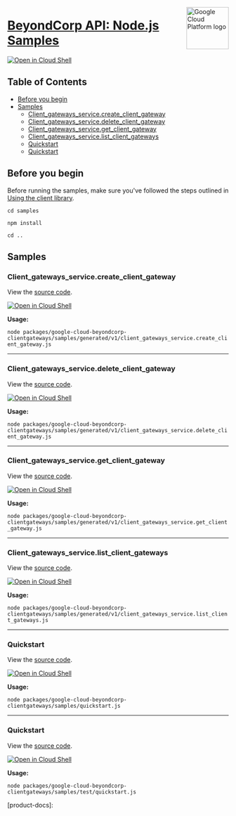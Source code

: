 [//]: # "This README.md file is auto-generated, all changes to this file will be lost."
[//]: # "To regenerate it, use `python -m synthtool`."
<img src="https://avatars2.githubusercontent.com/u/2810941?v=3&s=96" alt="Google Cloud Platform logo" title="Google Cloud Platform" align="right" height="96" width="96"/>

# [BeyondCorp API: Node.js Samples](https://github.com/googleapis/google-cloud-node)

[![Open in Cloud Shell][shell_img]][shell_link]



## Table of Contents

* [Before you begin](#before-you-begin)
* [Samples](#samples)
  * [Client_gateways_service.create_client_gateway](#client_gateways_service.create_client_gateway)
  * [Client_gateways_service.delete_client_gateway](#client_gateways_service.delete_client_gateway)
  * [Client_gateways_service.get_client_gateway](#client_gateways_service.get_client_gateway)
  * [Client_gateways_service.list_client_gateways](#client_gateways_service.list_client_gateways)
  * [Quickstart](#quickstart)
  * [Quickstart](#quickstart)

## Before you begin

Before running the samples, make sure you've followed the steps outlined in
[Using the client library](https://github.com/googleapis/google-cloud-node#using-the-client-library).

`cd samples`

`npm install`

`cd ..`

## Samples



### Client_gateways_service.create_client_gateway

View the [source code](https://github.com/googleapis/google-cloud-node/blob/master/packages/google-cloud-beyondcorp-clientgateways/samples/generated/v1/client_gateways_service.create_client_gateway.js).

[![Open in Cloud Shell][shell_img]](https://console.cloud.google.com/cloudshell/open?git_repo=https://github.com/googleapis/google-cloud-node&page=editor&open_in_editor=packages/google-cloud-beyondcorp-clientgateways/samples/generated/v1/client_gateways_service.create_client_gateway.js,samples/README.md)

__Usage:__


`node packages/google-cloud-beyondcorp-clientgateways/samples/generated/v1/client_gateways_service.create_client_gateway.js`


-----




### Client_gateways_service.delete_client_gateway

View the [source code](https://github.com/googleapis/google-cloud-node/blob/master/packages/google-cloud-beyondcorp-clientgateways/samples/generated/v1/client_gateways_service.delete_client_gateway.js).

[![Open in Cloud Shell][shell_img]](https://console.cloud.google.com/cloudshell/open?git_repo=https://github.com/googleapis/google-cloud-node&page=editor&open_in_editor=packages/google-cloud-beyondcorp-clientgateways/samples/generated/v1/client_gateways_service.delete_client_gateway.js,samples/README.md)

__Usage:__


`node packages/google-cloud-beyondcorp-clientgateways/samples/generated/v1/client_gateways_service.delete_client_gateway.js`


-----




### Client_gateways_service.get_client_gateway

View the [source code](https://github.com/googleapis/google-cloud-node/blob/master/packages/google-cloud-beyondcorp-clientgateways/samples/generated/v1/client_gateways_service.get_client_gateway.js).

[![Open in Cloud Shell][shell_img]](https://console.cloud.google.com/cloudshell/open?git_repo=https://github.com/googleapis/google-cloud-node&page=editor&open_in_editor=packages/google-cloud-beyondcorp-clientgateways/samples/generated/v1/client_gateways_service.get_client_gateway.js,samples/README.md)

__Usage:__


`node packages/google-cloud-beyondcorp-clientgateways/samples/generated/v1/client_gateways_service.get_client_gateway.js`


-----




### Client_gateways_service.list_client_gateways

View the [source code](https://github.com/googleapis/google-cloud-node/blob/master/packages/google-cloud-beyondcorp-clientgateways/samples/generated/v1/client_gateways_service.list_client_gateways.js).

[![Open in Cloud Shell][shell_img]](https://console.cloud.google.com/cloudshell/open?git_repo=https://github.com/googleapis/google-cloud-node&page=editor&open_in_editor=packages/google-cloud-beyondcorp-clientgateways/samples/generated/v1/client_gateways_service.list_client_gateways.js,samples/README.md)

__Usage:__


`node packages/google-cloud-beyondcorp-clientgateways/samples/generated/v1/client_gateways_service.list_client_gateways.js`


-----




### Quickstart

View the [source code](https://github.com/googleapis/google-cloud-node/blob/master/packages/google-cloud-beyondcorp-clientgateways/samples/quickstart.js).

[![Open in Cloud Shell][shell_img]](https://console.cloud.google.com/cloudshell/open?git_repo=https://github.com/googleapis/google-cloud-node&page=editor&open_in_editor=packages/google-cloud-beyondcorp-clientgateways/samples/quickstart.js,samples/README.md)

__Usage:__


`node packages/google-cloud-beyondcorp-clientgateways/samples/quickstart.js`


-----




### Quickstart

View the [source code](https://github.com/googleapis/google-cloud-node/blob/master/packages/google-cloud-beyondcorp-clientgateways/samples/test/quickstart.js).

[![Open in Cloud Shell][shell_img]](https://console.cloud.google.com/cloudshell/open?git_repo=https://github.com/googleapis/google-cloud-node&page=editor&open_in_editor=packages/google-cloud-beyondcorp-clientgateways/samples/test/quickstart.js,samples/README.md)

__Usage:__


`node packages/google-cloud-beyondcorp-clientgateways/samples/test/quickstart.js`






[shell_img]: https://gstatic.com/cloudssh/images/open-btn.png
[shell_link]: https://console.cloud.google.com/cloudshell/open?git_repo=https://github.com/googleapis/google-cloud-node&page=editor&open_in_editor=samples/README.md
[product-docs]: 
